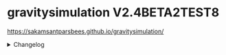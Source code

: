 # gravitysimulation V2.4BETA2TEST8
https://sakamsantparsbees.github.io/gravitysimulation/

<details>
  <summary>Changelog</summary>
  <p>

<!-- 
    V2.0.1:
    - Fixed gravitational issues
    
    V2.0.2:
    - Changed accerlation calculations
    
    V2.0.3:
    - Fixed viewport size problem on portable devices
    - Fixed end simulation button
    
    V2.0.4:
    - Fixed settings svg icon on webkit
    - Added margin between buttons in popups (eg. settings)
    
    V2.0.5:
    - Added inital velocity settings
    - New faviicon
     -->
    V2.1:
    - Generate particles with desired position and ID idea(structure) added
    - Canceled selection features
    - Simulation pause when tab is inactive
    - Fixed distance ratio problems

    V2.2:
    - Generate on click/touch feature with desired position and ID system implemented
    - Added new zoom and drag system
    - Random generation follows with zoom and drag
    - Fixed zero mass acceraltion bug

    V2.3:
    - Fixed UI system (Unable callout popup when hold touch on touch devices and more responsive)

    V2.3.1:
    - Fixed untabbable bug on touch devices

    V2.3.2
    - Dragging function in touching devices implemented

    V2.4BETA
    - Added template system
    - Reworked Particle system
    - Fixed pause button shifted lower in webkit
    - Fixed on generate bug when zoomed

    V2.4BETA1
    - Removed hr between templates
    - Added solar system
    - Fixed gravitational attraction miscalculated formula

    V2.4BETA2TEST1
    - Added wheel zoom and pinch zoom (Real Feature)
    - Particles vx vy ax ay property syncs with distance ratio (Real Feature)

    V2.4BETA2TEST2
    - Replace favicon (DB purpose)

    V2.4BETA2TEST3
    - Embedded favicon to html base64 (DB purpose)
    - Added hypotenuse while pinching (DB purpose)

    V2.4BETA2TEST4
    - Added debug for touches (DB purpose)

    V2.4BETA2TEST5
    - Added index for debugging (DB purpose)

    V2.4BETA2TEST6
    - changed favicon png to ico (attemp to fix unshown icon on ipad google) (DB purpose)

    V2.4BETA2TEST7
    - Used realfavicongenerator website tool and icon package

    V2.4BETA2TEST8
    - Forgot to add folder in href icon
  </p>
</details>